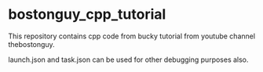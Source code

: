 # bostonguy_cpp_tutorial

This repository contains cpp code from bucky tutorial from youtube channel thebostonguy.

launch.json and task.json can be used for other debugging purposes also.
